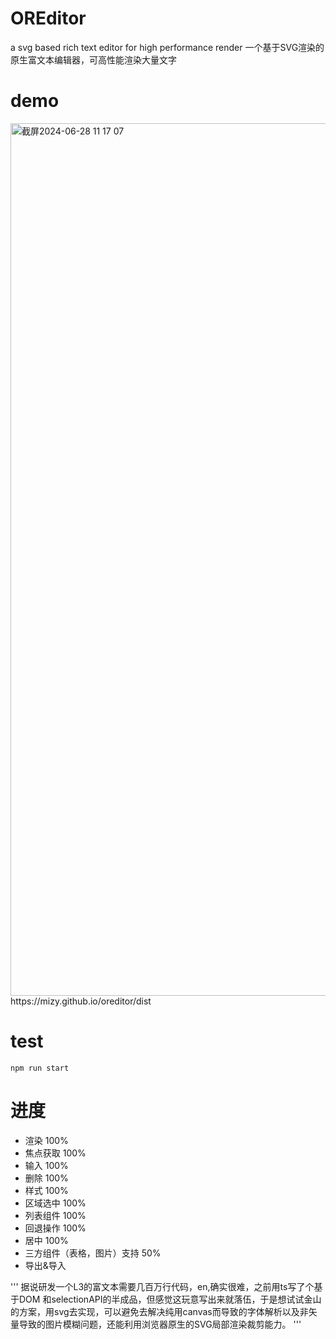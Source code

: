 # OREditor
a svg based rich text editor for high performance render
一个基于SVG渲染的原生富文本编辑器，可高性能渲染大量文字

# demo
<img width="1396" alt="截屏2024-06-28 11 17 07" src="https://github.com/mizy/OREditor/assets/7129229/742438af-29a3-4a3c-8760-bcf8a3f0ad9a">
https://mizy.github.io/oreditor/dist

# test
```
npm run start
```

# 进度
+ 渲染 100%
+ 焦点获取 100%
+ 输入 100%
+ 删除 100%
+ 样式 100%
+ 区域选中 100%
+ 列表组件 100%
+ 回退操作 100%
+ 居中 100%
+ 三方组件（表格，图片）支持 50%
+ 导出&导入

'''
据说研发一个L3的富文本需要几百万行代码，en,确实很难，之前用ts写了个基于DOM 和selectionAPI的半成品，但感觉这玩意写出来就落伍，于是想试试金山的方案，用svg去实现，可以避免去解决纯用canvas而导致的字体解析以及非矢量导致的图片模糊问题，还能利用浏览器原生的SVG局部渲染裁剪能力。
'''
